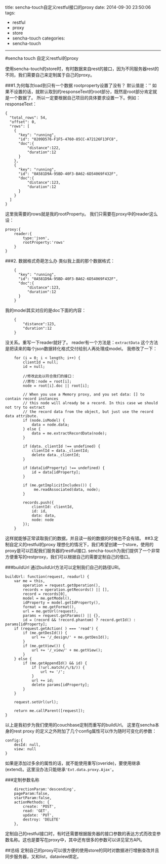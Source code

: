 title: sencha-touch自定义restful接口的proxy
date: 2014-09-30 23:50:06
tags:
- restful
- proxy
- store
- sencha-touch
categories:
- sencha-touch
---
#sencha touch 自定义restful的proxy

使用sencha-touch的store时，有时数据来自rest的接口，因为不同服务器rest的不同，我们需要自己来定制属于自己的proxy。
<!--more-->
###1.为何每次load到只有一个数据
rootproperty设置了没有？
默认值是：''
如果不设置的话，就默认取到的responseText的root部分，既然是root部分肯定就是一个数据了。
所以一定要根据自己项目的具体要求设置一下。例如：
responseText：

    {
      "total_rows": 54,
      "offset": 0,
      "rows": [
        {
          "key": "running",
          "id": "0209D576-F1F5-4760-85CC-A72126F13FC8",
          "doc":{
              "distance":122,
              "duration":12
          }
        },
        {
          "key": "running",
          "id": "0A581D9A-95BD-40F3-BA62-6D54069F432F",
          "doc":{
              "distance":123,
              "duration":12
          }
        }
      ]
    }

这里我需要的rows就是我的rootProperty。
我们只需要在proxy中的reader这么设：

    proxy:{
        reader:{
            type:'json',
            rootProperty:'rows'
        }
    }

###2. 数据格式奇葩怎么办
类似我上面的那个数据格式：

        {
          "key": "running",
          "id": "0A581D9A-95BD-40F3-BA62-6D54069F432F",
          "doc":{
              "distance":123,
              "duration":12
          }
        }

我的model其实对应的是doc下面的内容：

        {
            "distance":123,
            "duration":12
        }

没关系。重写一下reader就好了。
reader有一个方法是：`extractData`
这个方法是把读来的每个json数据转化格式交付给别人再处理成model。
我修改了一下：

        for (i = 0; i < length; i++) {
            clientId = null;
            id = null;
            
            //修改此处以符合我们的接口：
            //原句：node = root[i];
            node = root[i].doc || root[i];

            // When you use a Memory proxy, and you set data: [] to contain record instances
            // this node will already be a record. In this case we should not try to extract
            // the record data from the object, but just use the record data attribute.
            if (node.isModel) {
                data = node.data;
            } else {
                data = me.extractRecordData(node);
            }

            if (data._clientId !== undefined) {
                clientId = data._clientId;
                delete data._clientId;
            }

            if (data[idProperty] !== undefined) {
                id = data[idProperty];
            }

            if (me.getImplicitIncludes()) {
                 me.readAssociated(data, node);
            }

            records.push({
                clientId: clientId,
                id: id,
                data: data,
                node: node
            });
        }

这样就能够正常读取我们的数据，并且读一般的数据的时候也不会有错。
##3.定制自定义的restful的proxy
理想化的情况下，我们希望创建一个store，使用的proxy是可以匹配我们服务器的restful接口.
sencha-touch为我们提供了一个非常方便重写的restproxy，我们可以根据自己的需要定制自己的借口。

###buildUrl
通过buildUrl方法可以定制我们自己的路径URI。

    buildUrl: function(request, readurl) {
        var me = this,
            operation = request.getOperation(),
            records = operation.getRecords() || [],
            record = records[0],
            model = me.getModel(),
            idProperty = model.getIdProperty(),
            format = me.getFormat(),
            url = me.getUrl(request),
            params = request.getParams() || {},
            id = (record && !record.phantom) ? record.getId() : params[idProperty];
        if (request.getAction( ) === 'read') {
            if (me.getDesId()) {
                url += '/_design/' + me.getDesId();
            }
            if (me.getView()) {
                url += '/_view/' + me.getView();
            }
        } else {
            if (me.getAppendId() && id) {
                if (!url.match(/\/$/)) {
                    url += '/';
                }
                url += id;
                delete params[idProperty];
            }
        }

        request.setUrl(url);

        return me.callParent([request]);
    }

以上是我初步为我们使用的couchbase定制而重写的buildUrl。
这里在sencha本身的rest proxy 的定义之外附加了几个config属性可以作为随时可变化的参数：

    config:{
        desId: null,
        view: null
    }

如果是添加过多余的属性的话，就不能使用重写(overide)，要使用继承(extend)。这里没办法只能继承`'Ext.data.proxy.Ajax'`。

###定制参数名称


        directionParam:'descending',
        pageParam:false,
        startParam:false,
        actionMethods: {
            create: 'POST',
            read: 'GET',
            update: 'PUT',
            destroy: 'DELETE'
        },
    
定制自己的restful接口时，有时还需要根据服务器的接口参数的表达方式而改变参数名称。这也是要写在proxy中，其中还有很多的参数可以详见官方API。

##总结
定制自己的proxy可以很方便的使用store的同时对数据进行增删查改并且同步服务器，又和list，dataview绑定。
